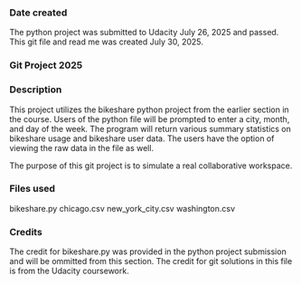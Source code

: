 ### Date created
The python project was submitted to Udacity July 26, 2025 and passed. This git file and read me was created July 30, 2025.

### Git Project 2025


### Description
This project utilizes the bikeshare python project from the earlier section in the course. Users of the python file will be prompted to enter a city, month, and day of the week. The program will return various summary statistics on bikeshare usage and bikeshare user data. The users have the option of viewing the raw data in the file as well. 

The purpose of this git project is to simulate a real collaborative workspace.

### Files used
bikeshare.py
chicago.csv
new_york_city.csv
washington.csv

### Credits
The credit for bikeshare.py was provided in the python project submission and will be ommitted from this section.
The credit for git solutions in this file is from the Udacity coursework.

